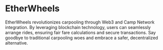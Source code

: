 # EtherWheels
EtherWheels revolutionizes carpooling through Web3 and Camp Network integration. By leveraging blockchain technology, users can seamlessly arrange rides, ensuring fair fare calculations and secure transactions. Say goodbye to traditional carpooling woes and embrace a safer, decentralized alternative.
